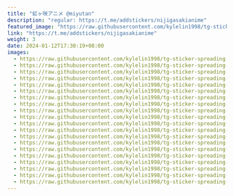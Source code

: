```yaml
---
title: "虹ヶ咲アニメ @miyutan"
description: "regular: https://t.me/addstickers/nijigasakianime"
featured_image: "https://raw.githubusercontent.com/kylelin1998/tg-sticker-spreading-worldwide-images/main/img/fadaa743-2675-4b99-8ec9-db8bde7b6a67.jpg"
link: "https://t.me/addstickers/nijigasakianime"
weight: 3
date: 2024-01-12T17:30:19+08:00
images:
  - https://raw.githubusercontent.com/kylelin1998/tg-sticker-spreading-worldwide-images/main/img/fadaa743-2675-4b99-8ec9-db8bde7b6a67.jpg
  - https://raw.githubusercontent.com/kylelin1998/tg-sticker-spreading-worldwide-images/main/img/57bb806a-1c8f-4e0f-bd5f-9a64caaef442.jpg
  - https://raw.githubusercontent.com/kylelin1998/tg-sticker-spreading-worldwide-images/main/img/32cb6f6a-96f3-4584-b32f-9c6d1292708a.jpg
  - https://raw.githubusercontent.com/kylelin1998/tg-sticker-spreading-worldwide-images/main/img/38ddf251-99ea-45d7-895a-c4a1e91718e6.jpg
  - https://raw.githubusercontent.com/kylelin1998/tg-sticker-spreading-worldwide-images/main/img/cc1dd11a-fd34-4c4c-a9d1-0370003bf7cd.jpg
  - https://raw.githubusercontent.com/kylelin1998/tg-sticker-spreading-worldwide-images/main/img/9c26cc40-d6f4-45e5-a826-390268cf8864.jpg
  - https://raw.githubusercontent.com/kylelin1998/tg-sticker-spreading-worldwide-images/main/img/30466fb9-9458-4be3-b668-521ea4cd550e.jpg
  - https://raw.githubusercontent.com/kylelin1998/tg-sticker-spreading-worldwide-images/main/img/c773a968-1f8b-4ffb-a7dc-0af1800a0069.jpg
  - https://raw.githubusercontent.com/kylelin1998/tg-sticker-spreading-worldwide-images/main/img/3e1c92b0-225b-43dd-9ffc-902a0ea83e01.jpg
  - https://raw.githubusercontent.com/kylelin1998/tg-sticker-spreading-worldwide-images/main/img/1c04bf61-39a4-401e-8b42-3f6e5a4fe6c3.jpg
  - https://raw.githubusercontent.com/kylelin1998/tg-sticker-spreading-worldwide-images/main/img/0c8bc8b3-d889-4811-9b5d-b34d2fe094a7.jpg
  - https://raw.githubusercontent.com/kylelin1998/tg-sticker-spreading-worldwide-images/main/img/cbf08109-2db0-4100-b5e9-b43a71fa0fe8.jpg
  - https://raw.githubusercontent.com/kylelin1998/tg-sticker-spreading-worldwide-images/main/img/e5adb018-3f0e-4b5d-9858-03ba9cbfe365.jpg
  - https://raw.githubusercontent.com/kylelin1998/tg-sticker-spreading-worldwide-images/main/img/6a1bb5f3-10a0-44b4-b95d-d7a7aedb6125.jpg
  - https://raw.githubusercontent.com/kylelin1998/tg-sticker-spreading-worldwide-images/main/img/d07e9ad1-6c49-4bbd-a575-e88bcc162d4d.jpg
  - https://raw.githubusercontent.com/kylelin1998/tg-sticker-spreading-worldwide-images/main/img/d143bdff-813a-43de-af8d-885cb9a85568.jpg
  - https://raw.githubusercontent.com/kylelin1998/tg-sticker-spreading-worldwide-images/main/img/4f112765-8982-4d68-a666-920684e90573.jpg
  - https://raw.githubusercontent.com/kylelin1998/tg-sticker-spreading-worldwide-images/main/img/3029710c-f822-4db9-afb6-6c4fc575c85a.jpg
  - https://raw.githubusercontent.com/kylelin1998/tg-sticker-spreading-worldwide-images/main/img/174f1a23-1e73-4ce6-a344-2031c7ec5fb1.jpg
  - https://raw.githubusercontent.com/kylelin1998/tg-sticker-spreading-worldwide-images/main/img/dbf85da9-be6a-4da4-858b-0b9db41e7551.jpg
---
```


